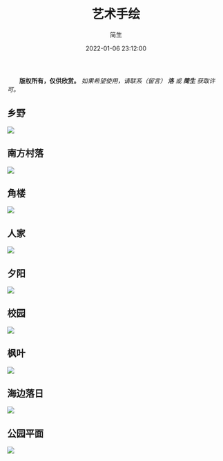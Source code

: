 ﻿---
title: 艺术手绘
date: 2022-01-06 23:12:00
sidebar: false
author: 简生
tags:
 - 绘画设计展
categories:
 - 地理人文
---

**&emsp;&emsp;版权所有，仅供欣赏。** *如果希望使用，请联系（留言） **洛** 或 **简生** 获取许可。*

## 乡野

![](/geoncs/images/乡野.jpg)

## 南方村落

![](/geoncs/images/南方村落.jpg)

## 角楼

![](/geoncs/images/角楼.jpg)

## 人家

![](/geoncs/images/人家.jpg)

## 夕阳

![](/geoncs/images/夕阳.jpg)

## 校园

![](/geoncs/images/校园.jpg)

## 枫叶

![](/geoncs/images/枫叶.jpg)

## 海边落日

![](/geoncs/images/海边落日.jpg)

## 公园平面

![](/geoncs/images/公园平面.jpg)